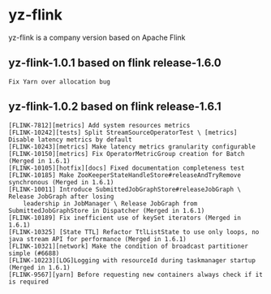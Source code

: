<!--
Licensed to the Apache Software Foundation (ASF) under one
or more contributor license agreements.  See the NOTICE file
distributed with this work for additional information
regarding copyright ownership.  The ASF licenses this file
to you under the Apache License, Version 2.0 (the
"License"); you may not use this file except in compliance
with the License.  You may obtain a copy of the License at

  http://www.apache.org/licenses/LICENSE-2.0

Unless required by applicable law or agreed to in writing,
software distributed under the License is distributed on an
"AS IS" BASIS, WITHOUT WARRANTIES OR CONDITIONS OF ANY
KIND, either express or implied.  See the License for the
specific language governing permissions and limitations
under the License.
-->

# yz-flink
yz-flink is a company version based on Apache Flink
## yz-flink-1.0.1 based on flink release-1.6.0
    Fix Yarn over allocation bug
## yz-flink-1.0.2 based on flink release-1.6.1
    [FLINK-7812][metrics] Add system resources metrics
    [FLINK-10242][tests] Split StreamSourceOperatorTest \ [metrics] Disable latency metrics by default
    [FLINK-10243][metrics] Make latency metrics granularity configurable
    [FLINK-10150][metrics] Fix OperatorMetricGroup creation for Batch (Merged in 1.6.1)
    [FLINK-10105][hotfix][docs] Fixed documentation completeness test
    [FLINK-10185] Make ZooKeeperStateHandleStore#releaseAndTryRemove synchronous (Merged in 1.6.1)
    [FLINK-10011] Introduce SubmittedJobGraphStore#releaseJobGraph \ Release JobGraph after losing
        leadership in JobManager \ Release JobGraph from SubmittedJobGraphStore in Dispatcher (Merged in 1.6.1)
    [FLINK-10189] Fix inefficient use of keySet iterators (Merged in 1.6.1)
    [FLINK-10325] [State TTL] Refactor TtlListState to use only loops, no java stream API for performance (Merged in 1.6.1)
    [FLINK-10321][network] Make the condition of broadcast partitioner simple (#6688)
    [FLINK-10223][LOG]Logging with resourceId during taskmanager startup (Merged in 1.6.1)
    [FLINK-9567][yarn] Before requesting new containers always check if it is required
